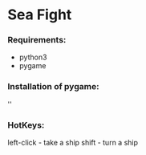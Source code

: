 # Sea Fight

### Requirements:
* python3
* pygame

### Installation of pygame:
'<pip install pygame>'

### HotKeys:
left-click - take a ship
shift - turn a ship
